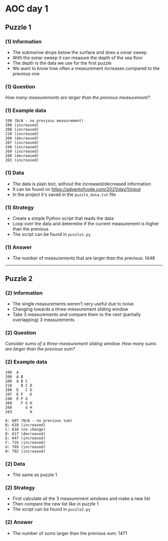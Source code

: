 # AOC day 1

## Puzzle 1

### (1) Information

- The submarine drops below the surface and does a sonar sweep
- With the sonar sweep it can measure the depth of the sea floor
- The depth is the data we use for the first puzzle
- We want to know how often a measurement increases compared to the previous one

### (1) Question

_How many measurements are larger than the previous measurement?_

### (1) Example data

```text
199 (N/A - no previous measurement)
200 (increased)
208 (increased)
210 (increased)
200 (decreased)
207 (increased)
240 (increased)
269 (increased)
260 (decreased)
263 (increased)
```

### (1) Data

- The data is plain text, without the increased/decreased information
- It can be found on <https://adventofcode.com/2021/day/1/input>
- In the project it's saved in the `puzzle_data.txt` file

### (1) Strategy

- Create a simple Python script that reads the data
- Loop over the data and determine if the current measurement is higher than the previous
- The script can be found in `puzzle1.py`

### (1) Answer

- The number of measurements that are larger than the previous: 1448

---

## Puzzle 2

### (2) Information

- The single measurements weren't very useful due to noise
- Changing towards a three-measurement sliding window
- Take 3 measurements and compare them to the next (partially overlapping) 3 measurements

### (2) Question

_Consider sums of a three-measurement sliding window. How many sums are larger than the previous sum?_

### (2) Example data

```text
199  A
200  A B
208  A B C
210    B C D
200  E   C D
207  E F   D
240  E F G
269    F G H
260      G H
263        H

A: 607 (N/A - no previous sum)
B: 618 (increased)
C: 618 (no change)
D: 617 (decreased)
E: 647 (increased)
F: 716 (increased)
G: 769 (increased)
H: 792 (increased)
```

### (2) Data

- The same as puzzle 1

### (2) Strategy

- First calculate all the 3 measurement windows and make a new list
- Then compare the new list like in puzzle 1
- The script can be found in `puzzle2.py`

### (2) Answer

- The number of sums larger than the previous sum: 1471
